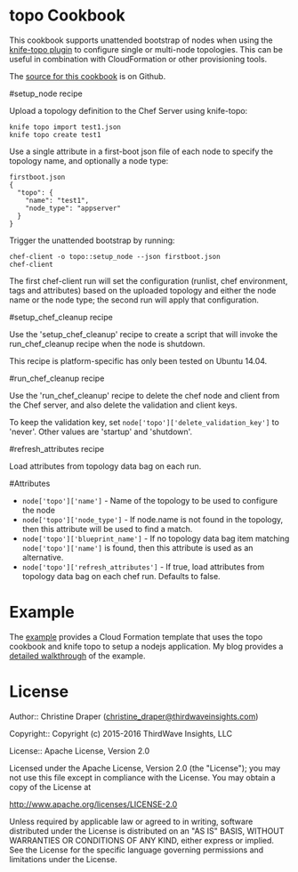 topo Cookbook
=============

This cookbook supports unattended bootstrap of nodes when 
using the [knife-topo plugin](https://github.com/christinedraper/knife-topo) 
to configure single or multi-node topologies.
This can be useful in combination with CloudFormation or other 
provisioning tools.

The [source for this cookbook](https://github.com/christinedraper/topo-cookbook) is on Github.

#setup_node recipe

Upload a topology definition to the Chef Server using knife-topo:

```
knife topo import test1.json
knife topo create test1
```

Use a single attribute in a first-boot json file of each node to specify 
the topology name, and optionally a node type:

```
firstboot.json
{
  "topo": {
    "name": "test1",
    "node_type": "appserver"
  }
}
```

Trigger the unattended bootstrap by running: 

```
chef-client -o topo::setup_node --json firstboot.json
chef-client
```

The first chef-client run will set the configuration (runlist, chef
environment, tags and attributes) based on the uploaded topology
and either the node name or the node type; the second run will apply 
that configuration.

#setup_chef_cleanup recipe

Use the 'setup_chef_cleanup' recipe to create a script that will invoke 
the run_chef_cleanup recipe when the node is shutdown. 

This recipe is platform-specific has only been tested on Ubuntu 14.04.

#run_chef_cleanup recipe

Use the 'run_chef_cleanup' recipe to delete the chef node and client from 
the Chef server, and also delete the validation and client keys.

To keep the validation key, set `node['topo']['delete_validation_key']` 
to 'never'. Other values are 'startup' and 'shutdown'.

#refresh_attributes recipe

Load attributes from topology data bag on each run.

#Attributes

* `node['topo']['name']` - Name of the topology to be used to configure 
the node
* `node['topo']['node_type']` - If node.name is not found in the 
topology, then this attribute will be used to find a match.
* `node['topo']['blueprint_name']` - If no topology data bag item matching
`node['topo']['name']` is found, then this attribute is used as an 
alternative.
* `node['topo']['refresh_attributes']` - If true, load attributes
from topology data bag on each chef run. Defaults to false.

# Example 

The [example](example) provides a Cloud Formation template that uses the topo cookbook
and knife topo to setup a nodejs application. My blog provides a
 [detailed walkthrough](https://christinemdraper.wordpress.com/2015/12/29/deploying-a-multi-node-application-using-cloudformation-and-chef/) of the example.

# License 

Author:: Christine Draper (christine_draper@thirdwaveinsights.com)

Copyright:: Copyright (c) 2015-2016 ThirdWave Insights, LLC

License:: Apache License, Version 2.0

Licensed under the Apache License, Version 2.0 (the "License");
you may not use this file except in compliance with the License.
You may obtain a copy of the License at

http://www.apache.org/licenses/LICENSE-2.0

Unless required by applicable law or agreed to in writing, software
distributed under the License is distributed on an "AS IS" BASIS,
WITHOUT WARRANTIES OR CONDITIONS OF ANY KIND, either express or implied.
See the License for the specific language governing permissions and
limitations under the License.
 
